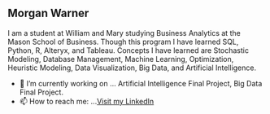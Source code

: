 ## Morgan Warner

I am a student at William and Mary studying Business Analytics at the Mason School of Business. Though this program I have learned SQL, Python, R, Alteryx, and Tableau. Concepts I have learned are Stochastic Modeling, Database Management, Machine Learning, Optimization, Heuristic Modeling, Data Visualization, Big Data, and Artificial Intelligence.  

- 🔭 I’m currently working on ... Artificial Intelligence Final Project, Big Data Final Project. 
- 📫 How to reach me: ...[Visit my LinkedIn](https://www.linkedin.com/in/morgan-tench-19002565/)

